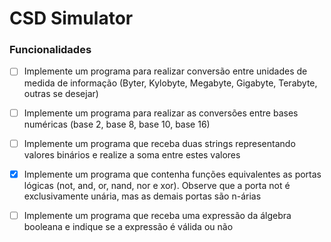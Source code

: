 # CSD Simulator

### Funcionalidades
- [ ] Implemente um programa para realizar conversão entre unidades de medida de informação (Byter, Kylobyte, Megabyte, Gigabyte, Terabyte, outras se desejar)

- [ ] Implemente um programa para realizar as conversões entre bases numéricas (base 2, base 8, base 10, base 16)

- [ ] Implemente um programa que receba duas strings representando valores binários e realize a soma entre estes valores

- [x] Implemente um programa que contenha funções equivalentes as portas lógicas (not, and, or, nand, nor e xor). Observe que a porta not é exclusivamente unária, mas as demais portas são n-árias

- [ ] Implemente um programa que receba uma expressão da álgebra booleana e indique se a expressão é válida ou não
